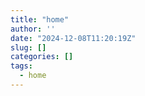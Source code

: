 ```yaml
---
title: "home"
author: ''
date: "2024-12-08T11:20:19Z"
slug: []
categories: []
tags: 
  - home
---
```


<link rel="stylesheet" href="styles.css" />

<body>




</body>
</head>
</html>



 
